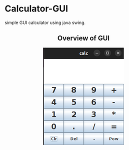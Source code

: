 # Calculator-GUI
simple GUI calculator using java swing.


<h2 align="center"> Overview of GUI </h2>
<div align ="center">

![Overview of GUI](https://github.com/PayamDivsalar/Calculator-GUI/blob/main/images/Screenshot%20from%202024-04-24%2017-21-17.png)

</div>
